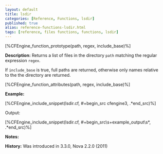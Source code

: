 ```yaml
---
layout: default
title: lsdir
categories: [Reference, Functions, lsdir]
published: true
alias: reference-functions-lsdir.html
tags: [reference, files functions, functions, lsdir]
---
```


[%CFEngine_function_prototype(path, regex, include_base)%]

**Description:** Returns a list of files in the directory `path` matching the regular expression `regex`.

If `include_base` is true, full paths are returned, otherwise only names 
relative to the the directory are returned.

[%CFEngine_function_attributes(path, regex, include_base)%]

**Example:**

[%CFEngine_include_snippet(lsdir.cf, #\+begin_src cfengine3, .*end_src)%]

Output:

[%CFEngine_include_snippet(lsdir.cf, #\+begin_src\s+example_output\s*, .*end_src)%]

**Notes:**  
   
 **History:** Was introduced in 3.3.0, Nova 2.2.0 (2011)

